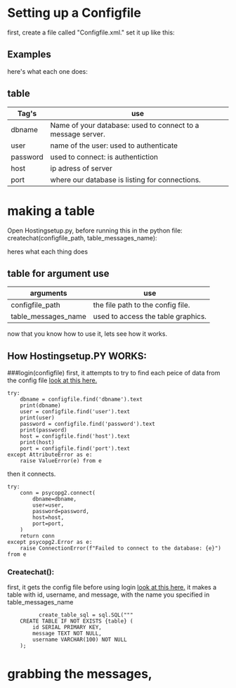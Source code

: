 # Setting up a Configfile
first, create a file called "Configfile.xml."
set it up like this:

## Examples
<config>
   <dbname></dbname>
   <user></user>
   <password</password>
   <host></host>
   <port></port>
   <tablename></tablename>
</config>

here's what each one does:

## table

| Tag's         | use
| ------------- | ------------- |
| dbname |  Name of your database: used to connect to a message server.  |
| user  | name of the user: used to authenticate |
|password| used to connect: is authentiction|
|host| ip adress of server|
|port| where our database is listing for connections.|


# making a table

Open Hostingsetup.py,
before running this in the python file:
createchat(configfile_path, table_messages_name):

heres what each thing does

## table for argument use


| arguments| use
| ------------- | ------------- |
| configfile_path |  the file path to the config file.|
| table_messages_name  | used to access the table graphics. |

now that you know how to use it, lets see how it works.


## How Hostingsetup.PY WORKS:

###login(configfile)
 first, it attempts to try to find each peice of data from the config file [look at this here.](#Setting-up-a-Configfile)

    try:
        dbname = configfile.find('dbname').text
        print(dbname)
        user = configfile.find('user').text
        print(user)
        password = configfile.find('password').text
        print(password)
        host = configfile.find('host').text
        print(host)
        port = configfile.find('port').text
    except AttributeError as e:
        raise ValueError(e) from e

then it connects.

    try:
        conn = psycopg2.connect(
            dbname=dbname,
            user=user,
            password=password,
            host=host,
            port=port,
        )
        return conn
    except psycopg2.Error as e:
        raise ConnectionError(f"Failed to connect to the database: {e}") from e

   ### Createchat():
   first, it gets the config file before using login [look at this here.](###login(configfile))
   it makes a table with id, username, and message, with the name you specified in table_messages_name
              
              create_table_sql = sql.SQL("""
        CREATE TABLE IF NOT EXISTS {table} (
            id SERIAL PRIMARY KEY,
            message TEXT NOT NULL,
            username VARCHAR(100) NOT NULL
        );


# grabbing the messages,
